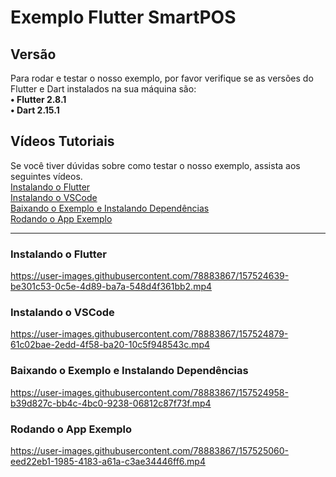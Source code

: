 # Exemplo Flutter SmartPOS

## Versão
Para rodar e testar o nosso exemplo, por favor verifique se as versões do Flutter e Dart instalados na sua máquina são:<br>
**• Flutter 2.8.1  <br>
• Dart 2.15.1**

## Vídeos Tutoriais
Se você tiver dúvidas sobre como testar o nosso exemplo, assista aos seguintes vídeos.
<br>
[Instalando o Flutter](#instalando-o-flutter)
<br>
[Instalando o VSCode](#instalando-o-vscode)
<br>
[Baixando o Exemplo e Instalando Dependências](#baixando-o-exemplo-e-instalando-dependências)
<br>
[Rodando o App Exemplo](#rodando-o-app-exemplo)

<hr>

### Instalando o Flutter


https://user-images.githubusercontent.com/78883867/157524639-be301c53-0c5e-4d89-ba7a-548d4f361bb2.mp4


### Instalando o VSCode


https://user-images.githubusercontent.com/78883867/157524879-61c02bae-2edd-4f58-ba20-10c5f948543c.mp4


### Baixando o Exemplo e Instalando Dependências


https://user-images.githubusercontent.com/78883867/157524958-b39d827c-bb4c-4bc0-9238-06812c87f73f.mp4

### Rodando o App Exemplo



https://user-images.githubusercontent.com/78883867/157525060-eed22eb1-1985-4183-a61a-c3ae34446ff6.mp4

